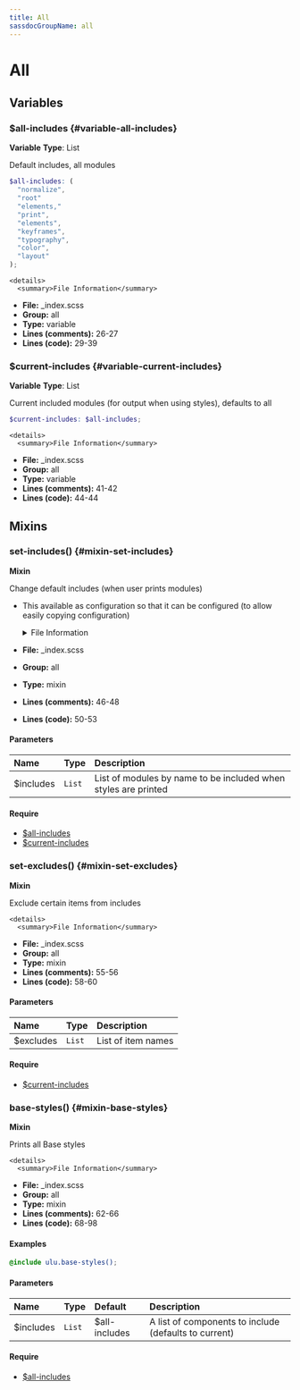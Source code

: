 ```yaml
---
title: All
sassdocGroupName: all
---
```



# All





## Variables




<div class="sassdoc-item-header">

###  $all-includes {#variable-all-includes}

  <div class="sassdoc-item-header__labels">
    <span class="tag tag--primary"><strong>Variable</strong></span> <span class="tag"><strong>Type</strong>: List</span>
  </div>

</div>

  

Default includes, all modules
    
    

``` scss
$all-includes: (
  "normalize",
  "root"
  "elements," 
  "print", 
  "elements", 
  "keyframes", 
  "typography",
  "color",
  "layout"
);
```
  

    <details>
      <summary>File Information</summary>
- **File:** _index.scss
- **Group:** all
- **Type:** variable
- **Lines (comments):** 26-27
- **Lines (code):** 29-39
    </details>
    


<div class="sassdoc-item-header">

###  $current-includes {#variable-current-includes}

  <div class="sassdoc-item-header__labels">
    <span class="tag tag--primary"><strong>Variable</strong></span> <span class="tag"><strong>Type</strong>: List</span>
  </div>

</div>

  

Current included modules (for output when using styles), defaults to all
    
    

``` scss
$current-includes: $all-includes;
```
  

    <details>
      <summary>File Information</summary>
- **File:** _index.scss
- **Group:** all
- **Type:** variable
- **Lines (comments):** 41-42
- **Lines (code):** 44-44
    </details>
    
  

## Mixins




<div class="sassdoc-item-header">

###  set-includes() {#mixin-set-includes}

  <div class="sassdoc-item-header__labels">
    <span class="tag tag--primary"><strong>Mixin</strong></span>
  </div>

</div>

  

Change default includes (when user prints modules)
- This available as configuration so that it can be configured (to allow easily copying configuration)
    
    

    <details>
      <summary>File Information</summary>
- **File:** _index.scss
- **Group:** all
- **Type:** mixin
- **Lines (comments):** 46-48
- **Lines (code):** 50-53
    </details>
    

#### Parameters


|Name|Type|Description|
|:--|:--|:--|
|$includes|`List`|List of modules by name to be included when styles are printed|

    

#### Require

- [$all-includes](/sass/base/all/#variable-all-includes)
- [$current-includes](/sass/base/all/#variable-current-includes)
  


<div class="sassdoc-item-header">

###  set-excludes() {#mixin-set-excludes}

  <div class="sassdoc-item-header__labels">
    <span class="tag tag--primary"><strong>Mixin</strong></span>
  </div>

</div>

  

Exclude certain items from includes
    
    

    <details>
      <summary>File Information</summary>
- **File:** _index.scss
- **Group:** all
- **Type:** mixin
- **Lines (comments):** 55-56
- **Lines (code):** 58-60
    </details>
    

#### Parameters


|Name|Type|Description|
|:--|:--|:--|
|$excludes|`List`|List of item names|

    

#### Require

- [$current-includes](/sass/base/all/#variable-current-includes)
  


<div class="sassdoc-item-header">

###  base-styles() {#mixin-base-styles}

  <div class="sassdoc-item-header__labels">
    <span class="tag tag--primary"><strong>Mixin</strong></span>
  </div>

</div>

  

Prints all Base styles
    
    

    <details>
      <summary>File Information</summary>
- **File:** _index.scss
- **Group:** all
- **Type:** mixin
- **Lines (comments):** 62-66
- **Lines (code):** 68-98
    </details>
    

#### Examples

      


``` scss
@include ulu.base-styles();
```
  

      

#### Parameters


|Name|Type|Default|Description|
|:--|:--|:--|:--|
|$includes|`List`|$all-includes|A list of components to include (defaults to current)|

    

#### Require

- [$all-includes](/sass/base/all/#variable-all-includes)
  
  
  